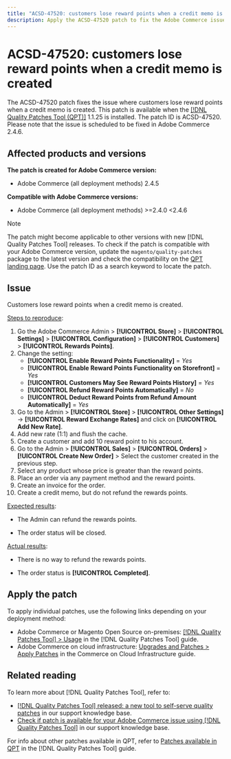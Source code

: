 ```yaml
---
title: "ACSD-47520: customers lose reward points when a credit memo is created"
description: Apply the ACSD-47520 patch to fix the Adobe Commerce issue where customers lose reward points when a credit memo is created.
---
```


# ACSD-47520: customers lose reward points when a credit memo is created

The ACSD-47520 patch fixes the issue where customers lose reward points when a credit memo is created. This patch is available when the [[!DNL Quality Patches Tool (QPT)]](/help/announcements/adobe-commerce-announcements/magento-quality-patches-released-new-tool-to-self-serve-quality-patches.md) 1.1.25 is installed. The patch ID is ACSD-47520. Please note that the issue is scheduled to be fixed in Adobe Commerce 2.4.6.

## Affected products and versions

**The patch is created for Adobe Commerce version:**
* Adobe Commerce (all deployment methods) 2.4.5

**Compatible with Adobe Commerce versions:**
* Adobe Commerce (all deployment methods) >=2.4.0 <2.4.6

>[!NOTE]
>
>The patch might become applicable to other versions with new [!DNL Quality Patches Tool] releases. To check if the patch is compatible with your Adobe Commerce version, update the `magento/quality-patches` package to the latest version and check the compatibility on the [QPT landing page](https://experienceleague.adobe.com/tools/commerce-quality-patches/index.html). Use the patch ID as a search keyword to locate the patch.

## Issue

Customers lose reward points when a credit memo is created.

<u>Steps to reproduce</u>:

1. Go the Adobe Commerce Admin > **[!UICONTROL Store]** > **[!UICONTROL Settings]** > **[!UICONTROL Configuration]** > **[!UICONTROL Customers]** > **[!UICONTROL Rewards Points]**.
1. Change the setting:
   * **[!UICONTROL Enable Reward Points Functionality]** = _Yes_
   * **[!UICONTROL Enable Reward Points Functionality on Storefront]** = _Yes_
   * **[!UICONTROL Customers May See Reward Points History]** = _Yes_
   * **[!UICONTROL Refund Reward Points Automatically]** = _No_
   * **[!UICONTROL Deduct Reward Points from Refund Amount Automatically]** = _Yes_
1. Go to the Admin > **[!UICONTROL Store]** > **[!UICONTROL Other Settings]** -> **[!UICONTROL Reward Exchange Rates]** and click on **[!UICONTROL Add New Rate]**.
1. Add new rate (1:1) and flush the cache.
1. Create a customer and add 10 reward point to his account.
1. Go to the Admin > **[!UICONTROL Sales]** > **[!UICONTROL Orders]** > **[!UICONTROL Create New Order]** > Select the customer created in the previous step.
1. Select any product whose price is greater than the reward points.
1. Place an order via any payment method and the reward points.
1. Create an invoice for the order.
1. Create a credit memo, but do not refund the rewards points.

<u>Expected results</u>:

* The Admin can refund the rewards points.

* The order status will be closed.

<u>Actual results</u>:

* There is no way to refund the rewards points.

* The order status is **[!UICONTROL Completed]**.

## Apply the patch

To apply individual patches, use the following links depending on your deployment method:

* Adobe Commerce or Magento Open Source on-premises: [[!DNL Quality Patches Tool] > Usage](https://experienceleague.adobe.com/docs/commerce-operations/tools/quality-patches-tool/usage.html) in the [!DNL Quality Patches Tool] guide.
* Adobe Commerce on cloud infrastructure: [Upgrades and Patches > Apply Patches](https://experienceleague.adobe.com/docs/commerce-cloud-service/user-guide/develop/upgrade/apply-patches.html) in the Commerce on Cloud Infrastructure guide.

## Related reading

To learn more about [!DNL Quality Patches Tool], refer to:

* [[!DNL Quality Patches Tool] released: a new tool to self-serve quality patches](/help/announcements/adobe-commerce-announcements/magento-quality-patches-released-new-tool-to-self-serve-quality-patches.md) in our support knowledge base.
* [Check if patch is available for your Adobe Commerce issue using [!DNL Quality Patches Tool]](/help/support-tools/patches-available-in-qpt-tool/check-patch-for-magento-issue-with-magento-quality-patches.md) in our support knowledge base.

For info about other patches available in QPT, refer to [Patches available in QPT](https://experienceleague.adobe.com/tools/commerce-quality-patches/index.html) in the [!DNL Quality Patches Tool] guide.
